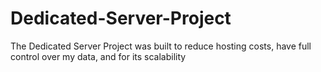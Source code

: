 # Dedicated-Server-Project
The Dedicated Server Project was built to reduce hosting costs, have full control over my data, and for its scalability

